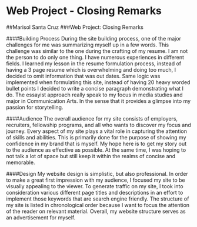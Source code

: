 # Web Project - Closing Remarks

##Marisol Santa Cruz 
###Web Project: Closing Remarks 

####Building Process 
During the site building process, one of the major challenges for me was summarizing myself up in a few words. This challenge was similar to the one during the crafting of my resume. I am not the person to do only one thing. I have numerous experiences in different fields. I learned my lesson in the resume formulation process, instead of having a 3 page resume which is overwhelming and doing too much, I decided to omit information that was out dates. Same logic was implemented when formulating this site, instead of having 20 heavy worded bullet points I decided to write a concise paragraph demonstrating what I do. The essayist approach really speak to my focus in media studies and major in Communication Arts. In the sense that it provides a glimpse into my passion for storytelling.  

####Audience 
The overall audience for my site consists of employers, recruiters, fellowship programs, and all who wants to discover my focus and journey. Every aspect of my site plays a vital role in capturing the attention of skills and abilities. This is primarily done for the purpose of showing my confidence in my brand that is myself. My hope here is to get my story out to the audience as effective as possible. At the same time, I was hoping to not talk a lot of space but still keep it within the realms of concise and memorable. 

####Design 
My website design is simplistic, but also professional. In order to make a great first impression with my audience, I focused my site to be visually appealing to the viewer. To generate traffic on my site, I took into consideration various different page titles and descriptions in an effort to implement those keywords that are search engine friendly. The structure of my site is listed in chronological order because I want to focus the attention of the reader on relevant material. Overall, my website structure serves as an advertisement for myself. 

